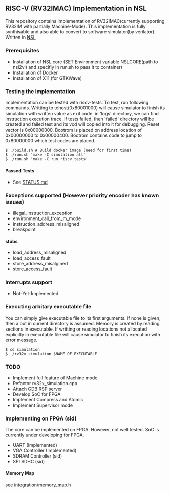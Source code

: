 ## RISC-V (RV32IMAC) Implementation in NSL
This repository contains implementation of RV32IMAC(currently supporting RV32IM with partially Machine-Mode).
This implementation is fully synthisable and also able to convert to software simulator(by verilator).
Written in [NSL](http://www.overtone.co.jp/products/and-the-nsl/)

### Prerequisites
- Installation of NSL core (SET Environment variable NSLCORE(path to nsl2vl) and specifiy in run.sh to pass it to container)
- Installation of Docker
- Installation of X11 (for GTKWave)

### Testing the implementation
Implementation can be tested with riscv-tests.
To test, run following commands.
Writting to tohost(0x80001000) will cause simulator to finish its simulation with written value as exit code.
in 'logs' directory, we can find instruction execution trace.
if tests failed, then 'failed' directory will be created and failed test and its vcd will copied into it for debugging.
Reset vector is 0x00000000.
Bootrom is placed on address location of 0x00000000 to 0x00000400.
Bootrom contains code to jump to 0x80000000 which test codes are placed.
```
$ ./build.sh # Build docker image (need for first time)
$ ./run.sh 'make -C simulation all'
$ ./run.sh 'make -C run_riscv_tests'
```

#### Passed Tests
- See [STATUS.md](STATUS.md)

### Exceptions supported (However priority encoder has known issues)
- illegal_instruction_exception
- environment_call_from_m_mode
- instruction_address_misaligned
- breakpoint
#### stubs
- load_address_misaligned
- load_access_fault
- store_address_misalgined
- store_access_fault

### Interrupts support
- Not-Yet-Implemented


### Executing arbitary executable file
You can simply give executable file to its first arguments.
If none is given, then a.out in current directory is assumed.
Memory is created by reading sections in executable.
If writting or reading locations not allocated explicitly in executable file
	will cause simulator to finish its execution with error message.

``` 
$ cd simulation
$ ./rv32x_simulation $NAME_OF_EXECUTABLE
```

### TODO 
- Implement full feature of Machine mode
- Refactor rv32x\_simulation.cpp
- Attach GDB RSP server
- Develop SoC for FPGA
- Implement Compress and Atomic
- Implement Supervisor mode

### Implementing on FPGA (sid)
The core can be implemented on FPGA.
However, not well tested. 
SoC is currently under developing for FPGA.
- UART 				(Implemented)
- VGA Controller	(Implemented)
- SDRAM Controller	(sid)
- SPI SDHC			(sid)
#### Memory Map
see integration/memory\_map.h



